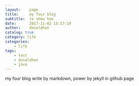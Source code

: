 ```yaml
---
layout:    page
title:     my four blog
subtitle:  to show how
date:      2017-11-02 15:17:19
author:    donaldhan
catalog: true
category: life
categories:
    - life
tags:
    - test
    - donaldhan
    - java  
---
```


my four blog write by markdown, power by jekyll in github page
